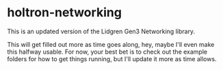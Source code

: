 # holtron-networking
This is an updated version of the Lidgren Gen3 Networking library.

This will get filled out more as time goes along, hey, maybe I'll even make this halfway usable. For now, your best bet is to check out the example folders for how to get things running, but I'll update it more as time allows.
